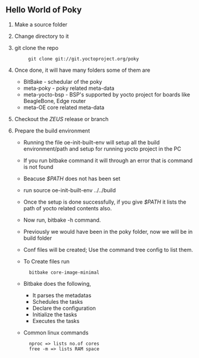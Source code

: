## Hello World of Poky

1. Make a source folder

1. Change directory to it

1. git clone the repo
            
            git clone git://git.yoctoproject.org/poky


1. Once done, it will have many folders some of them are

    - BitBake - schedular of the poky
    - meta-poky - poky related meta-data
    - meta-yocto-bsp - BSP's supported by yocto project for boards like BeagleBone, Edge router
    - meta-OE core related meta-data

1. Checkout the *ZEUS* release or branch

1. Prepare the build environment
    
    - Running the file oe-init-built-env will setup all the build environment/path and setup for running yocto project in the PC

    - If you run bitbake command it will through an error that is command is not found

    - Beacuse *$PATH* does not has been set

    - run source oe-init-built-env ../../build

    - Once the setup is done successfully, if you give *$PATH* it lists the path of yocto related contents also.

    - Now run, bitbake -h command.

    - Previously we would have been in the poky folder, now we will be in build folder

    - Conf files will be created; Use the command tree config to list them.

    - To Create files run 
            
            bitbake core-image-minimal
    
    - Bitbake does the following,

        - It parses the metadatas
        - Schedules the tasks
        - Declare the configuration
        - Initialize the tasks
        - Executes the tasks

    - Common linux commands

            nproc => lists no.of cores
            free -m => lists RAM space